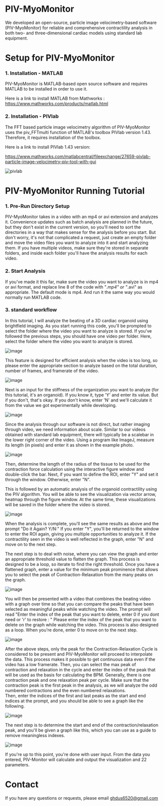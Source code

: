 # PIV-MyoMonitor
We developed an open-source, particle image velocimetry-based software (PIV-MyoMonitor) for reliable and comprehensive contractility analysis in both two- and three-dimensional cardiac models using standard lab equipment.

# Setup for PIV-MyoMonitor
### 1. Installation - MATLAB
PIV-MyoMonitor is MATLAB-based open source software and requires MATLAB to be installed in order to use it. 

Here is a link to install MATLAB from Mathworks :
https://www.mathworks.com/products/matlab.html

### 2. Installation - PIVlab
The FFT based particle image velocimetry algorithm of PIV-MyoMonitor uses the piv_FFTmulti function of MATLAB's toolbox PIVlab version 1.43. Therefore, it requires installation of the toolbox. 

Here is a link to install PIVlab 1.43 version:

https://www.mathworks.com/matlabcentral/fileexchange/27659-pivlab-particle-image-velocimetry-piv-tool-with-gui

![pivlab](https://github.com/soahleelab/PIV-MyoMonitor/assets/155861561/cfe8515a-371a-4f53-90f5-b8b517222feb)

# PIV-MyoMonitor Running Tutorial
### 1. Pre-Run Directory Setup
PIV-MyoMonitor takes in a video with an mp4 or avi extension and analyzes it. Convenience updates such as batch analysis are planned in the future, but they don't exist in the current version, so you'll need to sort the directories in a way that makes sense for the analysis before you start. But don't worry, it's not that complicated a request, just create an empty folder and move the video files you want to analyze into it and start analyzing them. If you have multiple videos, make sure they're stored in separate folders, and inside each folder you'll have the analysis results for each video. 
### 2. Start Analysis
If you've made it this far, make sure the video you want to analyze is in mp4 or avi format, and replace line 8 of the code with "*.mp4" or "*.avi" as appropriate. The default mode is mp4. And run it the same way you would normally run MATLAB code.

### 3. standard workflow
In this tutorial, I will analyze the beating of a 3D cardiac organoid using brightfield imaging.
As you start running this code, you'll be prompted to select the folder where the video you want to analyze is stored. If you've followed the previous steps, you should have one video per folder. Here, select the folder where the video you want to analyze is stored.

![image](https://github.com/soahleelab/PIV-MyoMonitor/assets/155861561/59f7176d-036f-4a46-b9da-d656f3f8b63e)

This feature is designed for efficient analysis when the video is too long, so please enter the appropriate section to analyze based on the total duration, number of frames, and framerate of the video.

![image](https://github.com/soahleelab/PIV-MyoMonitor/assets/155861561/e381400c-48b1-4ad4-b43a-35609807743a)

Next is an input for the stiffness of the organization you want to analyze (for this tutorial, it's an organoid). If you know it, type 'Y' and enter its value. But if you don't, that's okay. If you don't know, enter 'N' and we'll calculate it from the value we got experimentally while developing.

![image](https://github.com/soahleelab/PIV-MyoMonitor/assets/155861561/0aae4752-bf3e-4c11-b29c-f0b098facb6d)

Since the analysis through our software is not direct, but rather imaging through video, we need information about scale. Similar to our videos obtained with standard lab equipment, there will typically be a scalebar in the lower right corner of the video. Using a program like ImageJ, measure its length (in pixels) and enter it as shown in the example photo.

![image](https://github.com/soahleelab/PIV-MyoMonitor/assets/155861561/70db3706-6b8a-4029-994f-0c71461d6ecd)

Then, determine the length of the radius of the tissue to be used for the contraction force calculation using the interactive figure window and double-click the bar. Next, if you want to define the ROI, enter "Y" and set it through the window. Otherwise, enter "N". 

This is followed by an automatic analysis of the organoid contractility using the PIV algorithm. You will be able to see the visualization via vector arrow, heatmap through the figure window. At the same time, these visualizations will be saved in the folder where the video is stored. 

![image](https://github.com/soahleelab/PIV-MyoMonitor/assets/155861561/4a03e6fa-1b34-4984-9c10-5b93d403dca5)

When the analysis is complete, you'll see the same results as above and the prompt "Do it Again? Y/N:" If you enter "Y", you'll be returned to the window to enter the ROI again, giving you multiple opportunities to analyze it. If the contractility seen in the video is well reflected in the graph, enter "N" and move on to the next step.

The next step is to deal with noise, where you can view the graph and enter an appropriate threshold value to flatten the graph. This process is designed to be a loop, so iterate to find the right threshold. Once you have a flattened graph, enter a value for the minimum peak prominence that allows you to select the peak of Contraction-Relaxation from the many peaks on the graph.

![image](https://github.com/soahleelab/PIV-MyoMonitor/assets/155861561/607c6d31-0347-42c9-935d-fcf6c1e74591)

You will then be presented with a video that combines the beating video with a graph over time so that you can compare the peaks that have been selected as meaningful peaks while watching the video. The prompt will read "Enter the index of the peak that you want to delete, enter 0 if you dont need or 'r' to restore : " Please enter the index of the peak that you want to delete on the graph while watching the video. This process is also designed as a loop. When you're done, enter 0 to move on to the next step.

![image](https://github.com/soahleelab/PIV-MyoMonitor/assets/155861561/37f821a4-aafd-429a-b965-feaf79d91b37)

After the above steps, only the peak for the Contraction-Relaxation Cycle is considered to be present and PIV-MyoMonitor will proceed to interpolate the data. This process makes it possible to get continuous data even if the video has a low framerate. Then, you can select the max peak of contraction and relaxation in the cycle and enter the index of the peak that will be used as the basis for calculating the BPM. Generally, there is one contraction peak and one relaxation peak per cycle. Make sure that the contraction peak is the first peak in the analysis, as we will analyze the odd numbered contractions and the even numbered relaxations.  
Then, enter the indices of the first and last peaks as the start and end indices at the prompt, and you should be able to see a graph like the following. 

![image](https://github.com/soahleelab/PIV-MyoMonitor/assets/155861561/f15e9f22-4e33-431d-92d0-2ce6036e8749)

The next step is to determine the start and end of the contraction/relaxation peak, and you'll be given a graph like this, which you can use as a guide to remove meaningless indexes. 

![image](https://github.com/soahleelab/PIV-MyoMonitor/assets/155861561/7534933c-9e36-489b-84f9-fc9d65afac75)

If you're up to this point, you're done with user input. From the data you entered, PIV-Monitor will calculate and output the visualization and 22 parameters. 

# Contact
If you have any questions or requests, please email ghdus6520@gmail.com
